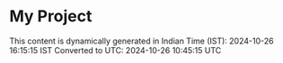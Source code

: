 # My Project

This content is dynamically generated in Indian Time (IST): 2024-10-26 16:15:15 IST
Converted to UTC: 2024-10-26 10:45:15 UTC
